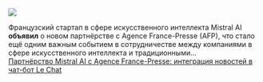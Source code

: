 <!--2025-01-20 13:30:37-->
<div class="yb">
  <div class="rss smaller1 habr"><img src="https://habrastorage.org/getpro/habr/upload_files/799/3b5/6d2/7993b56d292adf695963e2f3fa5aff3d.png" /><p>Французский стартап в сфере искусственного интеллекта Mistral AI <strong>объявил</strong> о новом партнёрстве с Agence France-Presse (AFP), что стало ещё одним важным событием в сотрудничестве между компаниями в сфере искусственного интеллекта и традиционными... <br><a class="light" href="https://habr.com/ru/companies/bothub/news/875056/?utm_source=habrahabr&utm_medium=rss&utm_campaign=875056">Партнёрство Mistral AI с Agence France-Presse: интеграция новостей в чат-бот Le Chat</a></div>
</div>
